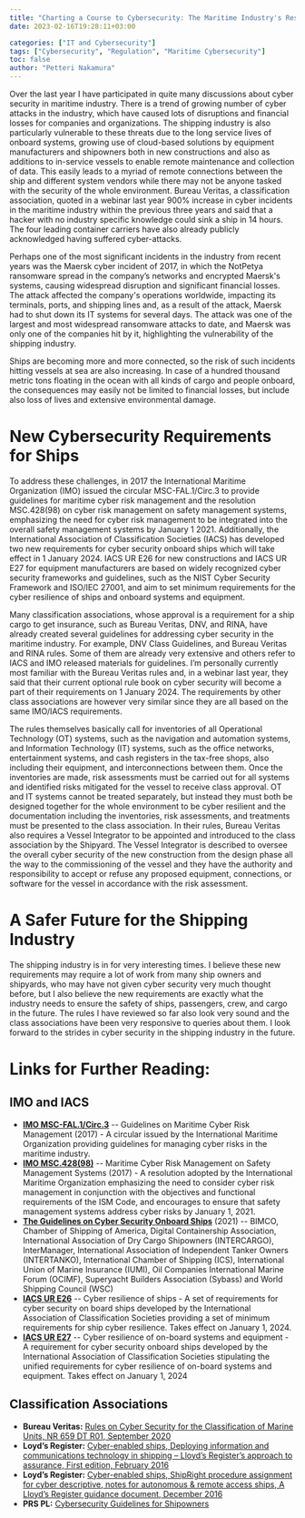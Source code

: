 ```yaml
---
title: "Charting a Course to Cybersecurity: The Maritime Industry's Response to Growing Threats"
date: 2023-02-16T19:28:11+03:00

categories: ["IT and Cybersecurity"]
tags: ["Cybersecurity", "Regulation", "Maritime Cybersecurity"]
toc: false
author: "Petteri Nakamura"
---
```



 Over the last year I have participated in quite many discussions about cyber security in maritime industry. There is a trend of growing number of cyber attacks in the industry, which have caused lots of disruptions and financial losses for companies and organizations. The shipping industry is also particularly vulnerable to these threats due to the long service lives of onboard systems, growing use of cloud-based solutions by equipment manufacturers and shipowners both in new constructions and also as additions to in-service vessels to enable remote maintenance and collection of data. This easily leads to a myriad of remote connections between the ship and different system vendors while there may not be anyone tasked with the security of the whole environment. Bureau Veritas, a classification association, quoted in a webinar last year 900% increase in cyber incidents in the maritime industry within the previous three years and said that a hacker with no industry specific knowledge could sink a ship in 14 hours. The four leading container carriers have also already publicly acknowledged having suffered cyber-attacks.

Perhaps one of the most significant incidents in the industry from recent years was the Maersk cyber incident of 2017, in which the NotPetya ransomware spread in the company’s networks and encrypted Maersk's systems, causing widespread disruption and significant financial losses. The attack affected the company's operations worldwide, impacting its terminals, ports, and shipping lines and, as a result of the attack, Maersk had to shut down its IT systems for several days. The attack was one of the largest and most widespread ransomware attacks to date, and Maersk was only one of the companies hit by it, highlighting the vulnerability of the shipping industry.

Ships are becoming more and more connected, so the risk of such incidents hitting vessels at sea are also increasing. In case of a hundred thousand metric tons floating in the ocean with all kinds of cargo and people onboard, the consequences may easily not be limited to financial losses, but include also loss of lives and extensive environmental damage. 

# New Cybersecurity Requirements for Ships

To address these challenges, in 2017 the International Maritime Organization (IMO) issued the circular MSC-FAL.1/Circ.3 to provide guidelines for maritime cyber risk management and the resolution MSC.428(98) on cyber risk management on safety management systems, emphasizing the need for cyber risk management to be integrated into the overall safety management systems by January 1 2021. Additionally, the International Association of Classification Societies (IACS) has developed two new requirements for cyber security onboard ships which will take effect in 1 January 2024. IACS UR E26 for new constructions and IACS UR E27 for equipment manufacturers are based on widely recognized cyber security frameworks and guidelines, such as the NIST Cyber Security Framework and ISO/IEC 27001, and aim to set minimum requirements for the cyber resilience of ships and onboard systems and equipment.

Many classification associations, whose approval is a requirement for a ship cargo to get insurance, such as Bureau Veritas, DNV, and RINA, have already created several guidelines for addressing cyber security in the maritime industry. For example, DNV Class Guidelines, and Bureau Veritas and RINA rules. Some of them are already very extensive and others refer to IACS and IMO released materials for guidelines. I’m personally currently most familiar with the Bureau Veritas rules and, in a webinar last year, they said that their current optional rule book on cyber security will become a part of their requirements on 1 January 2024. The requirements by other class associations are however very similar since they are all based on the same IMO/IACS requirements.

The rules themselves basically call for inventories of all Operational Technology (OT) systems, such as the navigation and automation systems, and Information Technology (IT) systems, such as the office networks, entertainment systems, and cash registers in the tax-free shops, also including their equipment, and interconnections between them. Once the inventories are made, risk assessments must be carried out for all systems and identified risks mitigated for the vessel to receive class approval. OT and IT systems cannot be treated separately, but instead they must both be designed together for the whole environment to be cyber resilient and the documentation including the inventories, risk assessments, and treatments must be presented to the class association. In their rules, Bureau Veritas also requires a Vessel Integrator to be appointed and introduced to the class association by the Shipyard. The Vessel Integrator is described to oversee the overall cyber security of the new construction from the design phase all the way to the commissioning of the vessel and they have the authority and responsibility to accept or refuse any proposed equipment, connections, or software for the vessel in accordance with the risk assessment.

# A Safer Future for the Shipping Industry

The shipping industry is in for very interesting times. I believe these new requirements may require a lot of work from many ship owners and shipyards, who may have not given cyber security very much thought before, but I also believe the new requirements are exactly what the industry needs to ensure the safety of ships, passengers, crew, and cargo in the future. The rules I have reviewed so far also look very sound and the class associations have been very responsive to queries about them. I look forward to the strides in cyber security in the shipping industry in the future. 

# Links for Further Reading:

## IMO and IACS

- **[IMO MSC-FAL.1/Circ.3](https://wwwcdn.imo.org/localresources/en/OurWork/Facilitation/Facilitation/MSC-FAL.1-Circ.3-Rev.1.pdf)** -- Guidelines on Maritime Cyber Risk Management (2017) - A circular issued by the International Maritime Organization providing guidelines for managing cyber risks in the maritime industry.
- **[IMO MSC.428\(98\)](https://wwwcdn.imo.org/localresources/en/OurWork/Security/Documents/Resolution%20MSC.428(98).pdf)** -- Maritime Cyber Risk Management on Safety Management Systems (2017) - A resolution adopted by the International Maritime Organization emphasizing the need to consider cyber risk management in conjunction with the objectives and functional requirements of the ISM Code, and encourages to ensure that safety management systems address cyber risks by January 1, 2021.
- **[The Guidelines on Cyber Security Onboard Ships](https://www.ics-shipping.org/wp-content/uploads/2021/02/2021-Cyber-Security-Guidelines.pdf)** (2021) -- BIMCO, Chamber of Shipping of America, Digital Containership Association, International Association of Dry Cargo Shipowners (INTERCARGO), InterManager, International Association of Independent Tanker Owners (INTERTANKO), International Chamber of Shipping (ICS), International Union of Marine Insurance (IUMI), Oil Companies International Marine Forum (OCIMF), Superyacht Builders Association (Sybass) and World Shipping Council (WSC)
- **[IACS UR E26](https://iacs.org.uk/publications/unified-requirements/ur-e/?page=2)** -- Cyber resilience of ships - A set of requirements for cyber security on board ships developed by the International Association of Classification Societies providing a set of minimum requirements for ship cyber resilience. Takes effect on January 1, 2024.
- **[IACS UR E27](https://iacs.org.uk/publications/unified-requirements/ur-e/?page=2)** -- Cyber resilience of on-board systems and equipment - A requirement for cyber security onboard ships developed by the International Association of Classification Societies stipulating the unified requirements for cyber resilience of on-board systems and equipment. Takes effect on January 1, 2024


## Classification Associations



- **Bureau Veritas:** [Rules on Cyber Security for the Classification of Marine Units, NR 659 DT R01, September 2020](https://erules.veristar.com/dy/data/bv/pdf/659-NR_2020-09.pdf)
- **Loyd’s Register:** [Cyber-enabled ships, Deploying information and communications technology in shipping – Lloyd’s Register’s approach to assurance, First edition, February 2016](https://maritime.lr.org/l/941163/2022-06-12/43qxz/941163/1655091981uu2kvibt/lr_guidance_note_cyber_enabled_ships_february_2016__3_.pdf)
- **Loyd’s Register:** [Cyber-enabled ships, ShipRight procedure assignment for cyber descriptive, notes for autonomous & remote access ships, A Lloyd’s Register guidance document, December 2016](https://maritime.lr.org/l/941163/2021-12-09/2pwb2/941163/1639061961zcaozhcz/mo_cyber_enabled_ships_shipright_procedure_v2.0_201712.pdf)
- **PRS PL:** [Cybersecurity Guidelines for Shipowners](https://www.prs.pl/uploads/cybersecurity_guidelines_on_implementation.pdf)


